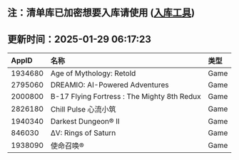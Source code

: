 ## 注：清单库已加密想要入库请使用 ([入库工具](https://github.com/BlankTMing/ManifestAutoUpdate/releases))

## 更新时间：2025-01-29 06:17:23
| AppID | 名称 | 类型  |
| :-------------------- | :----------------------------- | :----------- |
| 1934680 | Age of Mythology: Retold| Game |
| 2795060 | DREAMIO: AI-Powered Adventures| Game |
| 2000800 | B-17 Flying Fortress : The Mighty 8th Redux| Game |
| 2826180 | Chill Pulse 心流小筑| Game |
| 1940340 | Darkest Dungeon® II| Game |
| 846030 | ΔV: Rings of Saturn| Game |
| 1938090 | 使命召唤®| Game |
